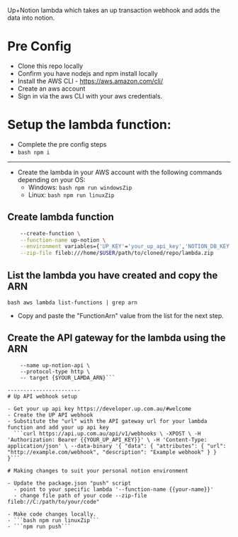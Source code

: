Up+Notion lambda which takes an up transaction webhook and adds the data into notion.

# Pre Config

- Clone this repo locally
- Confirm you have nodejs and npm install locally
- Install the AWS CLI - https://aws.amazon.com/cli/
- Create an aws account
- Sign in via the aws CLI with your aws credentials.

# Setup the lambda function:

- Complete the pre config steps
- ```bash npm i```

-----------------------
- Create the lambda in your AWS account with the following commands depending on your OS:
    - Windows: ```bash npm run windowsZip ```
    - Linux: ```bash npm run linuxZip ``` 

## Create lambda function
```bash aws lambda \
    --create-function \
    --function-name up-notion \
    --environment variables={'UP_KEY'='your_up_api_key','NOTION_DB_KEY'='your_notion_db_page'NOTION_API_KEY='your_notion_api_key' \
    --zip-file fileb:///home/$USER/path/to/cloned/repo/lambda.zip
```

## List the lambda you have created and copy the ARN

```bash aws lambda list-functions | grep arn```
- Copy and paste the "FunctionArn" value from the list for the next step.

## Create the API gateway for the lambda using the ARN
```aws apigatewayv2 create-api \ 
    --name up-notion-api \
    --protocol-type http \ 
    -- target {$YOUR_LAMDA_ARN}```

-----------------------
# Up API webhook setup

- Get your up api key https://developer.up.com.au/#welcome
- Create the UP API webhook
- Substitute the "url" with the API gateway url for your lambda function and add your up api key
  ```curl https://api.up.com.au/api/v1/webhooks \ -XPOST \ -H 'Authorization: Bearer {{YOUR_UP_API_KEY}}' \ -H 'Content-Type: application/json' \ --data-binary '{ "data": { "attributes": { "url": "http://example.com/webhook", "description": "Example webhook" } } }```

# Making changes to suit your personal notion environment

- Update the package.json "push" script
  - point to your specific lambda '--function-name {{your-name}}'
  - change file path of your code --zip-file fileb://C:/path/to/your/code"

- Make code changes locally.
- ```bash npm run linuxZip```
- ```npm run push```
